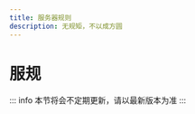 ```yaml
---
title: 服务器规则
description: 无规矩，不以成方圆
---
```

# 服规 <Badge type="warning" text="试运行" />
::: info
本节将会不定期更新，请以最新版本为准
:::